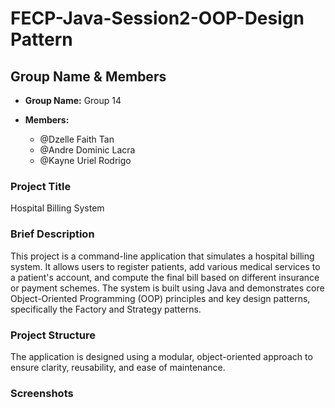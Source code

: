 # FECP-Java-Session2-OOP-Design Pattern

## Group Name & Members
- **Group Name:** Group 14

- **Members:**
  - @Dzelle Faith Tan
  - @Andre Dominic Lacra
  - @Kayne Uriel Rodrigo


### Project Title
Hospital Billing System

### Brief Description
This project is a command-line application that simulates a hospital billing system. It allows users to register patients, add various medical services to a patient's account, and compute the final bill based on different insurance or payment schemes. The system is built using Java and demonstrates core Object-Oriented Programming (OOP) principles and key design patterns, specifically the Factory and Strategy patterns.

### Project Structure
The application is designed using a modular, object-oriented approach to ensure clarity, reusability, and ease of maintenance.

### Screenshots